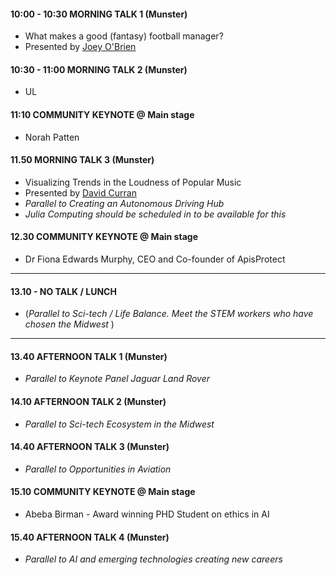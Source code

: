 


#### 10:00 - 10:30 MORNING TALK 1 (Munster)
* What makes a good (fantasy) football manager?
* Presented by [Joey O'Brien](https://twitter.com/obrienj_)

#### 10:30 - 11:00 MORNING TALK 2 (Munster)

* UL

#### 11:10 COMMUNITY KEYNOTE @ Main stage

* Norah Patten

#### 11.50  MORNING TALK 3 (Munster)
* Visualizing Trends in the Loudness of Popular Music
* Presented by [David Curran](https://twitter.com/iamreddave)
* *Parallel to Creating an Autonomous Driving Hub*
* *Julia Computing should be scheduled in to be available for this* 
 
#### 12.30 COMMUNITY KEYNOTE @ Main stage

* Dr Fiona Edwards Murphy, CEO and Co-founder of ApisProtect 

------------------------------------------------------

#### 13.10 - NO TALK / LUNCH

* (*Parallel to Sci-tech / Life Balance. Meet the STEM workers who have chosen the Midwest* )

------------------------------------------------------

#### 13.40  AFTERNOON TALK 1 (Munster)

* *Parallel to Keynote Panel Jaguar Land Rover*

#### 14.10  AFTERNOON TALK 2 (Munster)

* *Parallel to Sci-tech Ecosystem in the Midwest*

####  14.40  AFTERNOON TALK 3 (Munster)
* *Parallel to Opportunities in Aviation*


#### 15.10 COMMUNITY KEYNOTE @ Main stage

* Abeba Birman - Award winning PHD Student on ethics in AI 


#### 15.40 AFTERNOON TALK 4 (Munster)
* *Parallel to AI and emerging technologies creating new careers* 
